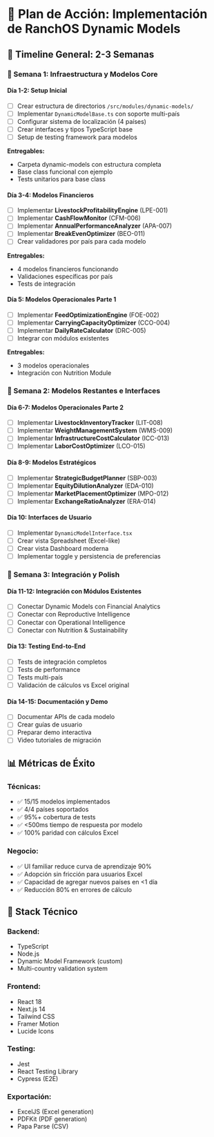 # 🚀 Plan de Acción: Implementación de RanchOS Dynamic Models

## 📅 Timeline General: 2-3 Semanas

### 🎯 Semana 1: Infraestructura y Modelos Core

#### Día 1-2: Setup Inicial
- [ ] Crear estructura de directorios `/src/modules/dynamic-models/`
- [ ] Implementar `DynamicModelBase.ts` con soporte multi-país
- [ ] Configurar sistema de localización (4 países)
- [ ] Crear interfaces y tipos TypeScript base
- [ ] Setup de testing framework para modelos

**Entregables:**
- Carpeta dynamic-models con estructura completa
- Base class funcional con ejemplo
- Tests unitarios para base class

#### Día 3-4: Modelos Financieros
- [ ] Implementar **LivestockProfitabilityEngine** (LPE-001)
- [ ] Implementar **CashFlowMonitor** (CFM-006)
- [ ] Implementar **AnnualPerformanceAnalyzer** (APA-007)
- [ ] Implementar **BreakEvenOptimizer** (BEO-011)
- [ ] Crear validadores por país para cada modelo

**Entregables:**
- 4 modelos financieros funcionando
- Validaciones específicas por país
- Tests de integración

#### Día 5: Modelos Operacionales Parte 1
- [ ] Implementar **FeedOptimizationEngine** (FOE-002)
- [ ] Implementar **CarryingCapacityOptimizer** (CCO-004)
- [ ] Implementar **DailyRateCalculator** (DRC-005)
- [ ] Integrar con módulos existentes

**Entregables:**
- 3 modelos operacionales
- Integración con Nutrition Module

### 🎯 Semana 2: Modelos Restantes e Interfaces

#### Día 6-7: Modelos Operacionales Parte 2
- [ ] Implementar **LivestockInventoryTracker** (LIT-008)
- [ ] Implementar **WeightManagementSystem** (WMS-009)
- [ ] Implementar **InfrastructureCostCalculator** (ICC-013)
- [ ] Implementar **LaborCostOptimizer** (LCO-015)

#### Día 8-9: Modelos Estratégicos
- [ ] Implementar **StrategicBudgetPlanner** (SBP-003)
- [ ] Implementar **EquityDilutionAnalyzer** (EDA-010)
- [ ] Implementar **MarketPlacementOptimizer** (MPO-012)
- [ ] Implementar **ExchangeRatioAnalyzer** (ERA-014)

#### Día 10: Interfaces de Usuario
- [ ] Implementar `DynamicModelInterface.tsx`
- [ ] Crear vista Spreadsheet (Excel-like)
- [ ] Crear vista Dashboard moderna
- [ ] Implementar toggle y persistencia de preferencias

### 🎯 Semana 3: Integración y Polish

#### Día 11-12: Integración con Módulos Existentes
- [ ] Conectar Dynamic Models con Financial Analytics
- [ ] Conectar con Reproductive Intelligence
- [ ] Conectar con Operational Intelligence
- [ ] Conectar con Nutrition & Sustainability

#### Día 13: Testing End-to-End
- [ ] Tests de integración completos
- [ ] Tests de performance
- [ ] Tests multi-país
- [ ] Validación de cálculos vs Excel original

#### Día 14-15: Documentación y Demo
- [ ] Documentar APIs de cada modelo
- [ ] Crear guías de usuario
- [ ] Preparar demo interactiva
- [ ] Video tutoriales de migración

## 📊 Métricas de Éxito

### Técnicas:
- ✅ 15/15 modelos implementados
- ✅ 4/4 países soportados
- ✅ 95%+ cobertura de tests
- ✅ <500ms tiempo de respuesta por modelo
- ✅ 100% paridad con cálculos Excel

### Negocio:
- ✅ UI familiar reduce curva de aprendizaje 90%
- ✅ Adopción sin fricción para usuarios Excel
- ✅ Capacidad de agregar nuevos países en <1 día
- ✅ Reducción 80% en errores de cálculo

## 🔧 Stack Técnico

### Backend:
- TypeScript
- Node.js
- Dynamic Model Framework (custom)
- Multi-country validation system

### Frontend:
- React 18
- Next.js 14
- Tailwind CSS
- Framer Motion
- Lucide Icons

### Testing:
- Jest
- React Testing Library
- Cypress (E2E)

### Exportación:
- ExcelJS (Excel generation)
- PDFKit (PDF generation)
- Papa Parse (CSV)
